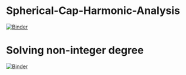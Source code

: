 # Spherical-Cap-Harmonic-Analysis

[![Binder](https://mybinder.org/badge_logo.svg)](https://mybinder.org/v2/gh/ragabhumi/Spherical-Cap-Harmonic-Analysis/main?filepath=SCHA.ipynb)

# Solving non-integer degree

[![Binder](https://mybinder.org/badge_logo.svg)](https://mybinder.org/v2/gh/ragabhumi/Spherical-Cap-Harmonic-Analysis/main?filepath=nk_solver.ipynb)
